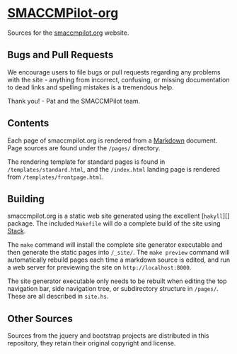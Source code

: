 # [SMACCMPilot-org][smaccmpilotorg]

Sources for the [smaccmpilot.org][] website.

## Bugs and Pull Requests

We encourage users to file bugs or pull requests regarding any problems with the
site - anything from incorrect, confusing, or missing documentation to dead
links and spelling mistakes is a tremendous help.

Thank you! - Pat and the SMACCMPilot team.

## Contents

Each page of smaccmpilot.org is rendered from a [Markdown][] document. Page
sources are found under the `/pages/` directory.

The rendering template for standard pages is found in `/templates/standard.html`,
and the `/index.html` landing page is rendered from `/templates/frontpage.html`.

## Building

smaccmpilot.org is a static web site generated using the excellent
[`hakyll`][] package. The included `Makefile` will do a complete build
of the site using [Stack][stack].

The `make` command will install the complete site generator executable
and then generate the static pages into `/_site/`. The `make preview`
command will automatically rebuild pages each time a markdown source
is edited, and run a web server for previewing the site on
`http://localhost:8000`.

The site generator executable only needs to be rebuilt when editing the
top navigation bar, side navigation tree, or subdirectory structure in
`/pages/`. These are all described in `site.hs`.

## Other Sources

Sources from the jquery and bootstrap projects are distributed in this
repository, they retain their original copyright and license.

[smaccmpilotorg]: http://github.com/GaloisInc/smaccmpilot-org
[smaccmpilot.org]: http://smaccmpilot.org

[hakyll]: http://jaspervdj.be/hakyll/
[Markdown]: http://daringfireball.net/projects/markdown/syntax
[stack]: http://www.haskellstack.org/
